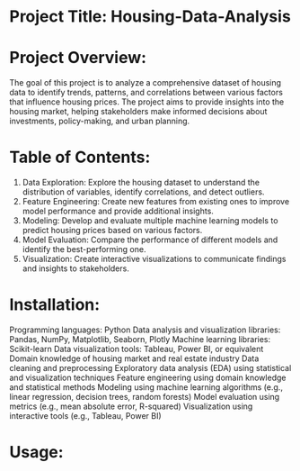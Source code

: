 # Project Title: Housing-Data-Analysis

# Project Overview:
The goal of this project is to analyze a comprehensive dataset of housing data to identify trends, patterns, and correlations between various factors that influence housing prices.
The project aims to provide insights into the housing market, helping stakeholders make informed decisions about investments, policy-making, and urban planning.

# Table of Contents:
1. Data Exploration: Explore the housing dataset to understand the distribution of variables, identify correlations, and detect outliers.
2. Feature Engineering: Create new features from existing ones to improve model performance and provide additional insights.
3. Modeling: Develop and evaluate multiple machine learning models to predict housing prices based on various factors.
4. Model Evaluation: Compare the performance of different models and identify the best-performing one.
5. Visualization: Create interactive visualizations to communicate findings and insights to stakeholders.

# Installation:
Programming languages: Python 
Data analysis and visualization libraries: Pandas, NumPy, Matplotlib, Seaborn, Plotly
Machine learning libraries: Scikit-learn
Data visualization tools: Tableau, Power BI, or equivalent
Domain knowledge of housing market and real estate industry
Data cleaning and preprocessing
Exploratory data analysis (EDA) using statistical and visualization techniques
Feature engineering using domain knowledge and statistical methods
Modeling using machine learning algorithms (e.g., linear regression, decision trees, random forests)
Model evaluation using metrics (e.g., mean absolute error, R-squared)
Visualization using interactive tools (e.g., Tableau, Power BI)

# Usage:

